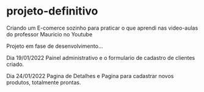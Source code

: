 # projeto-definitivo
Criando um E-comerce sozinho para praticar o que aprendi nas video-aulas do professor Mauricio no Youtube

Projeto em fase de desenvolvimento...

Dia 19/01/2022
  Painel administrativo e o formulario de cadastro de clientes criado.
  
Dia 24/01/2022
  Pagina de Detalhes e Pagina para cadastrar novos produtos, totalmente prontas.
